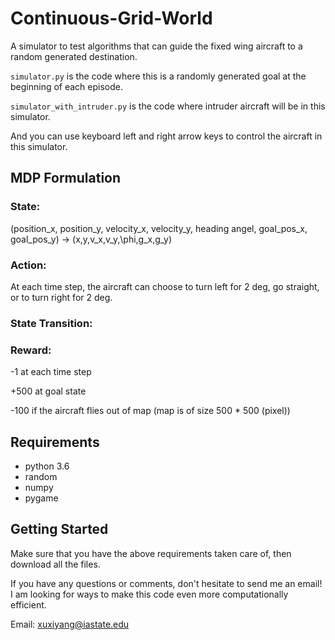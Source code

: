 # Continuous-Grid-World

A simulator to test algorithms that can guide the fixed wing aircraft to a random generated destination.

`simulator.py` is the code where this is a randomly generated goal at the beginning of each episode.

`simulator_with_intruder.py` is the code where intruder aircraft will be in this simulator.

And you can use keyboard left and right arrow keys to control the aircraft in this simulator.

## MDP Formulation

### State: 
(position_x, position_y, velocity_x, velocity_y, heading angel, goal_pos_x, goal_pos_y) -> (x,y,v_x,v_y,\phi,g_x,g_y)

### Action:
At each time step, the aircraft can choose to turn left for 2 deg, go straight, or to turn right for 2 deg.

### State Transition:


### Reward:
-1 at each time step

+500 at goal state

-100 if the aircraft flies out of map (map is of size 500 * 500 (pixel))

## Requirements

* python 3.6
* random
* numpy
* pygame


## Getting Started

Make sure that you have the above requirements taken care of, then download all the files.




If you have any questions or comments, don't hesitate to send me an email! I am looking for ways to make this code even more computationally efficient. 

Email: xuxiyang@iastate.edu
